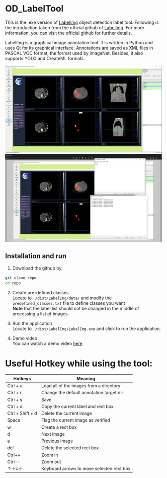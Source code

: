 # OD_LabelTool
This is the .exe version of [LabelImg](https://github.com/tzutalin/labelImg#build-from-source) object detection label tool. Following is the introduction taken from the official github of [LabelImg](https://github.com/tzutalin/labelImg#build-from-source). For more information, you can visit the official github for further details. <br>

LabelImg is a graphical image annotation tool. It is written in Python and uses Qt for its graphical interface. Annotations are saved as XML files in PASCAL VOC format, the format used by ImageNet. Besides, it also supports YOLO and CreateML formats.

[<img src="demo/img1.png" />](demo/img1.png)
[<img src="demo/img2.png" />](demo/img2.png)
  
## Installation and run
1. Download the github by:
``` bash
git clone repo
cd repo
```
2. Create pre-defined classes <br>
Locate to `./dist/LabelImg/data/` and modify the `predefined_classes.txt` file to define classes you want <br>
**Note** that the label list should not be changed in the middle of processing a list of images

3. Run the application <br>
Locate to `./dist/LabelImg/LabelImg.exe` and click to run the application.

4. Demo video <br>
You can watch a demo video [here](https://www.youtube.com/watch?v=p0nR2YsCY_U)

# Useful Hotkey while using the tool: 
|Hotkeys  | Meaning |
|---------|----------------------------------------|
|Ctrl + u | Load all of the images from a directory|
|Ctrl + r | Change the default annotation target dir|
|Ctrl + s | Save |
|Ctrl + d | Copy the current label and rect box|
|Ctrl + Shift + d | Delete the current image|
|Space    | Flag the current image as verified|
|w        | Create a rect box |
|d        | Next image |
|a        | Previous image |
|del      | Delete the selected rect box|
|Ctrl++   | Zoom in |
|Ctrl--   | Zoom out |
|↑→↓←     | Keyboard arrows to move selected rect box|



